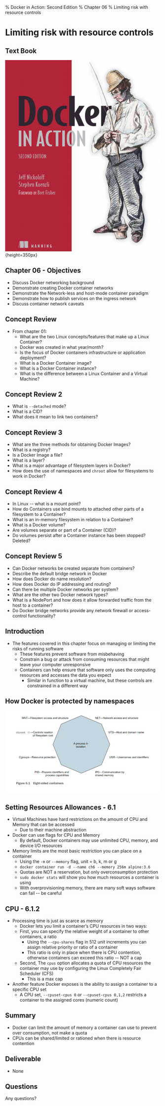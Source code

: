 % Docker in Action: Second Edition
% Chapter 06
% Limiting risk with resource controls

# Limiting risk with resource controls

## Text Book

![*itmt 495/595 textbook*](images/cover.png "Docker In Action V2 Book Cover Image"){height=350px}

## Chapter 06 - Objectives

- Discuss Docker networking background
- Demonstrate creating Docker container networks
- Demonstrate the Network-less and host-mode container paradigm
- Demonstrate how to publish services on the ingress network
- Discuss container network caveats

## Concept Review

- From chapter 01:
  - What are the two Linux concepts/features that make up a Linux Container?
  - Docker was created in what year/month?
  - Is the focus of Docker containers infrastructure or application deployment?
  - What is a Docker Container image?
  - What is a Docker Container instance?
  - What is the difference between a Linux Container and a Virtual Machine?

## Concept Review 2

- What is `--detached` mode?
- What is a CID?
- What does it mean to link two containers?

## Concept Review 3

- What are the three methods for obtaining Docker Images?
- What is a registry?
- Is a Docker Image a file?
- What is a layer?
- What is a major advantage of filesystem layers in Docker?
- How does the use of namespaces and `chroot` allow for filesystems to work in Docker?

## Concept Review 4

- In Linux -- what is a mount point?
- How do Containers use bind mounts to attached other parts of a filesystem to a Container?
- What is an in-memory filesystem in relation to a Container?
- What is a Docker volume?
- Are volumes separate or part of a Container (CID)?
- Do volumes persist after a Container instance has been stopped?  Deleted?

## Concept Review 5

- Can Docker networks be created separate from containers?
- Describe the default bridge network in Docker
- How does Docker do name resolution?
- How does Docker do IP addressing and routing?
- Can there be multiple Docker networks per system?
- What are the other two Docker network types?
- What is a NodePort and how does it allow forwarded traffic from the host to a container?
- Do Docker bridge networks provide any network firewall or access-control functionality?

## Introduction

- The features covered in this chapter focus on managing or limiting the risks of running software
  - These features prevent software from misbehaving
  - Constrain a bug or attack from consuming resources that might leave your computer unresponsive
  - Containers can help ensure that software only uses the computing resources and accesses the data you expect
    - Similar in function to a virtual machine, but these controls are constrained in a different way

## How Docker is protected by namespaces

![*Figure 6.1*](images/figure6-1.png "Image of how Docker uses namespaces")

## Setting Resources Allowances - 6.1

- Virtual Machines have hard restrictions on the amount of CPU and Memory that can be accessed
  - Due to their machine abstraction
- Docker can use flags for CPU and Memory
  - By default, Docker containers may use unlimited CPU, memory, and device I/O resources
- Memory limits are the most basic restriction you can place on a container
  - Using the  `-m` or `--memory` flag, unit = b, k, m or g
  - `docker container run -d --name ch6 --memory 256m alpine:3.6`
  - Quotas are NOT a reservation, but only overconsumption protection
  - `sudo docker stats` will show you how much resources a container is using
  - With overprovisioning memory, there are many soft ways software can fail -- be careful

## CPU - 6.1.2

- Processing time is just as scarce as memory
  - Docker lets you limit a container’s CPU resources in two ways:
  - First, you can specify the relative weight of a container to other containers, a ratio
    - Using the `--cpu-shares` flag in 512 unit increments you can assign relative priority or ratio of a container
    - This ratio is only in place when there is CPU contention, otherwise containers can exceed this ratio -- NOT a cap
  - Second, The `cpus` option allocates a quota of CPU resources the container may use by configuring the Linux Completely Fair Scheduler (CFS)
    - This is a max cap
- Another feature Docker exposes is the ability to assign a container to a specific CPU set
  - A CPU set, `--cpuset-cpus 0`  or `--cpuset-cpus 0,1,2` restricts a container to the assigned cores (numeric count)

## Summary

- Docker can limit the amount of memory a container can use to prevent over consumption, not make a quota
- CPUs can be shared/limited or rationed when there is resource contention

## Deliverable

- None

## Questions

Any questions?
